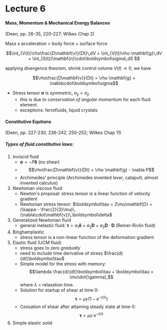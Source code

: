 # Lecture 6

#### Mass, Momentum & Mechanical Energy Balances
(Deen, pp. 26-35, 220-227; Wilkes Chap 2)

Mass x acceleration = body force + surface force

$$\int_{V(t)}\rho\frac{D\mathbf{v}}{Dt}\,dV = \int_{V(t)}\rho \mathbf{g}\,dV + \int_{S(t)}\mathbf{n}\cdot\boldsymbol\sigma\,dS $$

applying divergence theorem, shrink control volume $V(t)\to 0$, we have

$$\rho\frac{D\mathbf{v}}{Dt} = \rho \mathbf{g} + \nabla\cdot\boldsymbol\sigma$$

- Stress tensor $\boldsymbol\sigma$ is *symmetric*, $\sigma_{ij} = \sigma_{ji}$
    - this is due to *conservation of angular momentum* for each fluid element.
    - exceptions: ferrofluids, liquid crystals

    
#### Constitutive Equtions
(Deen, pp. 227-230, 236-242, 250-252; Wilkes Chap 11)

##### Types of fluid constitutive laws:

1. Inviscid fluid
    - $\boldsymbol\sigma = -P\boldsymbol\delta$ (no shear)
    - $$\rho\frac{D\mathbf{v}}{Dt} = \rho \mathbf{g} - \nabla P$$
    - Archimedes' principle (Archimedes invented lever, catapult, almost invented calculus)2. Newtonian viscous fluid
    - Newton's proposal: stress tensor is a linear function of velocity gradient
    - Newtonian stress tensor: $\boldsymbol\tau = 2\mu\mathbf{D} + (\kappa - \frac{2}{3}\mu)\,(\nabla\cdot\mathbf{v})\,\boldsymbol\delta$3. Generalized Newtonian fluid
    - general inelastic fluid: $\boldsymbol\tau = a_1\boldsymbol\delta + a_2\mathbf{D}+a_3\mathbf{D}\cdot\mathbf{D}$ (Reiner-Rivlin fluid)4. Binghamplastic
    - stress tensor is a non-linear function of the deformation gradient5. Elastic fluid (UCM fluid)
    - stress goes to zero *gradually*
    - need to include time derivative of stress $\frac{d}{dt}\boldsymbol\tau$
    - Simple model for the stress with memory: $$\lambda \frac{d}{dt}\boldsymbol\tau + \boldsymbol\tau = \mu\dot{\gamma},$$ where $\lambda$ = relaxation time.
    - Solution for startup of shear at time $0$: $$\boldsymbol\tau = \mu\dot{\gamma}(1-e^{-t/\lambda})$$
    - Cessation of shear after attaining steady state at time $0$: $$\boldsymbol\tau = \mu\dot{\gamma}\;e^{-t/\lambda}$$6. Simple elastic solid